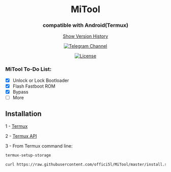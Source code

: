 <div align="center">

# MiTool

### compatible with Android(Termux)

[Show Version History](https://github.com/offici5l/MiTool/blob/main/Show-Version-History.md)

[![Telegram Channel](https://img.shields.io/badge/-telegram-red?color=white&logo=telegram&logoColor=blue)](https://t.me/Offici5l_Channel)

[![License](https://img.shields.io/badge/License-Apache_2.0-blue.svg)](./LICENSE)

</div>

### MiTool To-Do List:

- [x] Unlock or Lock Bootloader
- [x] Flash Fastboot ROM
- [x] Bypass
- [ ] More

## Installation

1 - [Termux](https://github.com/termux/termux-app/releases/download/v0.118.0/termux-app_v0.118.0+github-debug_universal.apk)

2 - [Termux API](https://github.com/termux/termux-api/releases/download/v0.50.1/termux-api_v0.50.1+github-debug.apk)

3 - From Termux command line:
```bash
termux-setup-storage
```
```bash
curl https://raw.githubusercontent.com/offici5l/MiTool/master/install.sh | bash
```







